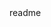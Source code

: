 <snippet>
  <content><![CDATA[
# M7011E-HR
## Testing
How to connect to the running server (the server running is quite slow):
1. Fork it!
2. Create your feature branch: `git checkout -b my-new-feature`
3. Commit your changes: `git commit -am 'Add some feature'`
4. Push to the branch: `git push origin my-new-feature`
5. Submit a pull request :D
## Installation
How to start the servers yourself (in windows):
1:	you will need node.js to run everything
2:	make sure your server is reachable
2:	download the github repository
3:	open a command promt and find your way to the prosumer folder
4:	run "node server.js"
5:	open another command promt and find your way to the simulator folder
6:	run npm start
]]></content>
  <tabTrigger>readme</tabTrigger>
</snippet>